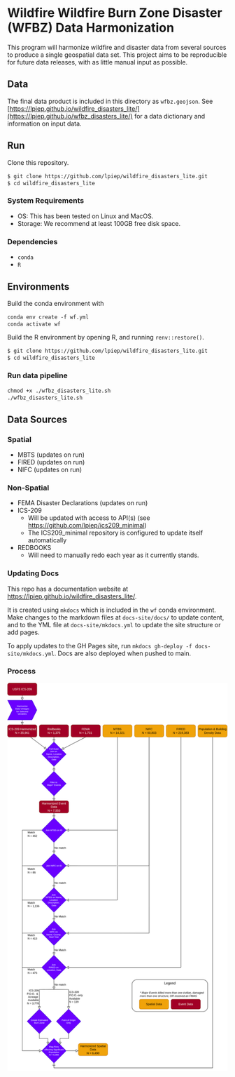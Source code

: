 # Wildfire Wildfire Burn Zone Disaster (WFBZ) Data Harmonization

This program will harmonize wildfire and disaster data from several sources to produce a single geospatial data set. 
This project aims to be reproducible for future data releases, with as little manual input as possible.

## Data

The final data product is included in this directory as `wfbz.geojson`. See [https://lpiep.github.io/wildfire_disasters_lite/](https://lpiep.github.io/wfbz_disasters_lite/)
for a data dictionary and information on input data. 

## Run

Clone this repository. 

```
$ git clone https://github.com/lpiep/wildfire_disasters_lite.git
$ cd wildfire_disasters_lite
```

### System Requirements

* OS: This has been tested on Linux and MacOS. 
* Storage: We recommend at least 100GB free disk space.

### Dependencies

* `conda`
* `R`  

## Environments

Build the conda environment with 
```
conda env create -f wf.yml
conda activate wf
```

Build the R environment by opening R, and running `renv::restore()`. 

```
$ git clone https://github.com/lpiep/wildfire_disasters_lite.git
$ cd wildfire_disasters_lite
```

### Run data pipeline

```
chmod +x ./wfbz_disasters_lite.sh
./wfbz_disasters_lite.sh
```

## Data Sources

### Spatial 

* MBTS (updates on run)
* FIRED (updates on run)
* NIFC (updates on run)

### Non-Spatial

* FEMA Disaster Declarations (updates on run)
* ICS-209
  * Will be updated with access to API(s) (see https://github.com/lpiep/ics209_minimal)
  * The ICS209_minimal repository is configured to update itself automatically
* REDBOOKS 
	* Will need to manually redo each year as it currently stands. 

### Updating Docs

This repo has a documentation website at https://lpiep.github.io/wildfire_disasters_lite/.

It is created using `mkdocs` which is included in the `wf` conda environment. Make changes to 
the markdown files at `docs-site/docs/` to update content, and to the YML file at `docs-site/mkdocs.yml`
to update the site structure or add pages. 

To apply updates to the GH Pages site, run `mkdocs gh-deploy -f docs-site/mkdocs.yml`. Docs are also 
deployed when pushed to main. 


### Process

<img src="docs-site/docs/wildfire_disasters_lite_diagram.png">

